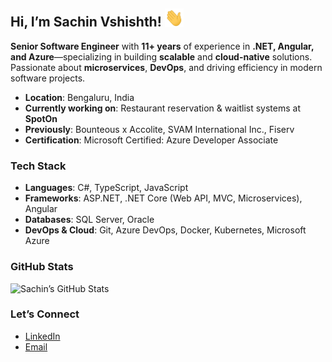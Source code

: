 ## Hi, I’m **Sachin Vshishth**! <img src="https://raw.githubusercontent.com/ABSphreak/ABSphreak/master/gifs/Hi.gif" width="30px" />

**Senior Software Engineer** with **11+ years** of experience in **.NET, Angular, and Azure**—specializing in building **scalable** and **cloud-native** solutions. Passionate about **microservices**, **DevOps**, and driving efficiency in modern software projects.

- **Location**: Bengaluru, India  
- **Currently working on**: Restaurant reservation & waitlist systems at **SpotOn**  
- **Previously**: Bounteous x Accolite, SVAM International Inc., Fiserv
- **Certification**: Microsoft Certified: Azure Developer Associate

### Tech Stack
- **Languages**: C#, TypeScript, JavaScript  
- **Frameworks**: ASP.NET, .NET Core (Web API, MVC, Microservices), Angular  
- **Databases**: SQL Server, Oracle  
- **DevOps & Cloud**: Git, Azure DevOps, Docker, Kubernetes, Microsoft Azure

### GitHub Stats
![Sachin’s GitHub Stats](https://github-readme-stats.vercel.app/api?username=vshishth&show_icons=true&theme=dark&hide_border=true&count_private=true)

### Let’s Connect
- [LinkedIn](https://linkedin.com/in/vshishth)
- [Email](mailto:sachinvshishth@gmail.com)
